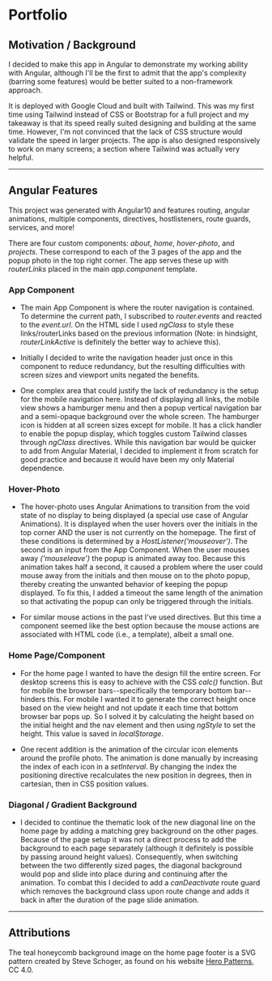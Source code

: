 # Portfolio #

## Motivation / Background ##

I decided to make this app in Angular to demonstrate my working ability with Angular, although I'll be the first to admit that the app's complexity (barring some features) would be better suited to a non-framework approach.

It is deployed with Google Cloud and built with Tailwind. This was my first time using Tailwind instead of CSS or Bootstrap for a full project and my takeaway is that its speed really suited designing and building at the same time. However, I'm not convinced that the lack of CSS structure would validate the speed in larger projects. The app is also designed responsively to work on many screens; a section where Tailwind was actually very helpful.


***
## Angular Features ##

This project was generated with Angular10 and features routing, angular animations, multiple components, directives, hostlisteners, route guards, services, and more! 

There are four custom components: _about_, _home_, _hover-photo_, and _projects_. These correspond to each of the 3 pages of the app and the popup photo in the top right corner. The app serves these up with _routerLinks_ placed in the main _app.component_ template. 

### App Component ### 
* The main App Component is where the router navigation is contained. To determine the current path, I subscribed to _router.events_ and reacted to the _event.url_. On the HTML side I used _ngClass_ to style these links/routerLinks based on the previous information (Note: in hindsight, _routerLinkActive_ is definitely the better way to achieve this). 

* Initially I decided to write the navigation header just once in this component to reduce redundancy, but the resulting difficulties with screen sizes and viewport units negated the benefits. 

* One complex area that could justify the lack of redundancy is the setup for the mobile navigation here. Instead of displaying all links, the mobile view shows a hamburger menu and then a popup vertical navigation bar and a semi-opaque background over the whole screen. The hamburger icon is hidden at all screen sizes except for mobile. It has a click handler to enable the popup display, which toggles custom Tailwind classes through _ngClass_ directives. While this navigation bar would be quicker to add from Angular Material, I decided to implement it from scratch for good practice and because it would have been my only Material dependence.

### Hover-Photo ###
* The hover-photo uses Angular Animations to transition from the void state of no display to being displayed (a special use case of Angular Animations). It is displayed when the user hovers over the initials in the top corner AND the user is not currently on the homepage. The first of these conditions is determined by a _HostListener('mouseover')_. The second is an input from the App Component. When the user mouses away _('mouseleave')_ the popup is animated away too. Because this animation takes half a second, it caused a problem where the user could mouse away from the initials and then mouse on to the photo popup, thereby creating the unwanted behavior of keeping the popup displayed. To fix this, I added a timeout the same length of the animation so that activating the popup can only be triggered through the initials.

* For similar mouse actions in the past I've used directives. But this time a component seemed like the best option because the mouse actions are associated with HTML code (i.e., a template), albeit a small one.

### Home Page/Component ###
* For the home page I wanted to have the design fill the entire screen. For desktop screens this is easy to achieve with the CSS _calc()_  function. But for mobile the browser bars--specifically the temporary bottom bar--hinders this. For mobile I wanted it to generate the correct height once based on the view height and not update it each time that bottom browser bar pops up. So I solved it by calculating the height based on the initial height and the nav element and then using _ngStyle_ to set the height. This value is saved in _localStorage_.

* One recent addition is the animation of the circular icon elements around the profile photo. The animation is done manually by increasing the index of each icon in a _setInterval_. By changing the index the positioning directive recalculates the new position in degrees, then in cartesian, then in CSS position values. 

### Diagonal / Gradient Background ###
* I decided to continue the thematic look of the new diagonal line on the home page by adding a matching grey background on the other pages. Because of the page setup it was not a direct process to add the background to each page separately (although it definitely is possible by passing around height values). Consequently, when switching between the two differently sized pages, the diagonal background would pop and slide into place during and continuing after the animation. To combat this I decided to add a _canDeactivate_ route guard which removes the background class upon route change and adds it back in after the duration of the page slide animation.

***
## Attributions ##

The teal honeycomb background image on the home page footer is a SVG pattern created by Steve Schoger, as found on his website [Hero Patterns](http://www.heropatterns.com/), CC 4.0.



